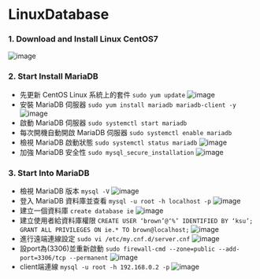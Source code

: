 # LinuxDatabase
### 1. Download and Install Linux CentOS7
![image](https://user-images.githubusercontent.com/33440699/223036052-052e97ec-2da8-443f-98f3-3652ed7d527d.png)
### 2. Start Install MariaDB
* 先更新 CentOS Linux 系統上的套件 ```sudo yum update```
![image](https://user-images.githubusercontent.com/33440699/223045686-535e49da-2354-467c-bd1f-3087fbed3394.png)
* 安裝 MariaDB 伺服器 ```sudo yum install mariadb mariadb-client -y```
![image](https://user-images.githubusercontent.com/33440699/223168377-5df69c3f-17a3-465c-830c-2fa84243bb03.png)
* 啟動 MariaDB 伺服器 ```sudo systemctl start mariadb```
* 每次開機自動開啟 MariaDB 伺服器 ```sudo systemctl enable mariadb```
* 檢視 MariaDB 啟動狀態 ```sudo systemctl status mariadb```
![image](https://user-images.githubusercontent.com/33440699/223168868-98752f04-e249-4b27-aa8d-1b5aadfe5141.png)
* 加強 MariaDB 安全性 ```sudo mysql_secure_installation```
![image](https://user-images.githubusercontent.com/33440699/223169930-43edd1e1-ef58-4ce3-8ab4-982357aa5cf8.png)
### 3. Start Into MariaDB
* 檢視 MariaDB 版本 ```mysql -V```
![image](https://user-images.githubusercontent.com/33440699/223170169-e98efb1c-84f6-492d-a801-6fed18252a1c.png)
* 登入 MariaDB 資料庫並查看 ```mysql -u root -h localhost -p```
![image](https://user-images.githubusercontent.com/33440699/223170522-f404c2b3-500d-4edb-abbe-2fc222e0d876.png)
* 建立一個資料庫 ```create database ie```
![image](https://user-images.githubusercontent.com/33440699/223171183-f4e5d02a-5dee-4e50-b886-a29d4b5e8629.png)
* 建立使用者給資料庫權限 ```CREATE USER ‘brown’@‘%’ IDENTIFIED BY ‘ksu’;```  ```GRANT ALL PRIVILEGES ON ie.* TO brown@localhost;```
![image](https://user-images.githubusercontent.com/33440699/223172101-09cfe34a-cd34-4d25-bc7a-5eb1739e4d0a.png)
* 進行遠端連線設定 ```sudo vi /etc/my.cnf.d/server.cnf```
![image](https://user-images.githubusercontent.com/33440699/223172967-ce24ee5b-bbd5-4678-8972-2da5a32a9303.png)
* 設port為(3306)並重新啟動 ```sudo firewall-cmd --zone=public --add-port=3306/tcp --permanent```
![image](https://user-images.githubusercontent.com/33440699/223173451-693735f1-ebfc-4ac2-8bfe-f78050cd6d6e.png)
* client端連線 ```mysql -u root -h 192.168.0.2 -p```
![image](https://user-images.githubusercontent.com/33440699/223180208-3d2f5bd8-c5ad-4cc4-a3af-1207b47cccb1.png)
